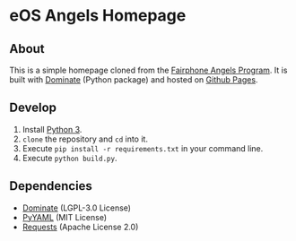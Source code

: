 # eOS Angels Homepage

## About
This is a simple homepage cloned from  the [Fairphone Angels Program](https://forum.fairphone.com/t/the-fairphone-angels-program-local-support-by-community-members/33058?u=stefan). It is built with [Dominate][dominate] (Python package) and hosted on [Github Pages](https://pages.github.com/).

## Develop

1. Install [Python 3](https://www.python.org/).
2. `clone` the repository and `cd` into it.
2. Execute `pip install -r requirements.txt` in your command line.
3. Execute `python build.py`.

## Dependencies
- [Dominate][dominate] (LGPL-3.0 License)
- [PyYAML](https://pyyaml.org/) (MIT License)
- [Requests](https://requests.kennethreitz.org/en/master/) (Apache License 2.0)

[dominate]: https://github.com/Knio/dominate
